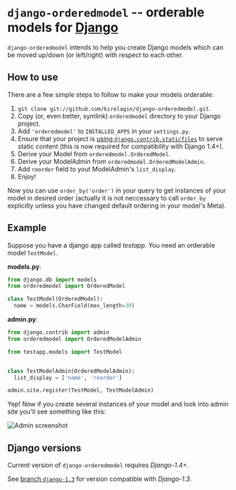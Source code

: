 `django-orderedmodel` -- orderable models for [Django](http://www.djangoproject.com/)
========================================================

`django-orderedmodel` intends to help you create Django models which can be
moved up/down (or left/right) with respect to each other.

How to use
-------------

There are a few simple steps to follow to make your models orderable:

1. `git clone git://github.com/kirelagin/django-orderedmodel.git`.
2. Copy (or, even better, symlink) `orderedmodel` directory to your
   Django project.
3. Add `'orderedmodel'` to `INSTALLED_APPS` in your `settings.py`.
8. Ensure that your project is [using `django.contrib.staticfiles`](https://docs.djangoproject.com/en/dev/howto/static-files/)
   to serve static content (this is now required for compatibility with Django 1.4+).
4. Derive your Model from `orderedmodel.OrderedModel`.
5. Derive your ModelAdmin from `orderedmodel.OrderedModelAdmin`.
6. Add `reorder` field to yout ModelAdmin's `list_display`.
7. Enjoy!

Now you can use `order_by('order')` in your query to get instances of your model
in desired order (actually it is not neccessary to call `order_by` explicitly
unless you have changed default ordering in your model's Meta).

Example
-------

Suppose you have a django app called _testapp_.
You need an orderable model `TestModel`.

**models.py**:

```python
from django.db import models
from orderedmodel import OrderedModel

class TestModel(OrderedModel):
  name = models.CharField(max_length=30)
```

**admin.py**:

```python
from django.contrib import admin
from orderedmodel import OrderedModelAdmin

from testapp.models import TestModel


class TestModelAdmin(OrderedModelAdmin):
  list_display = ['name', 'reorder']

admin.site.register(TestModel, TestModelAdmin)
```


Yep! Now if you create several instances of your model
and look into admin site you'll see something like this:

![Admin screenshot](http://kirelagin.ru/~kirrun/orderedmodel/admin.png)

Django versions
---------------

Current version of `django-orderedmodel` requires *Django-1.4+*.

See [branch `django-1.3`](https://github.com/kirelagin/django-orderedmodel/tree/django-1.3)
for version compatible with *Django-1.3*.
